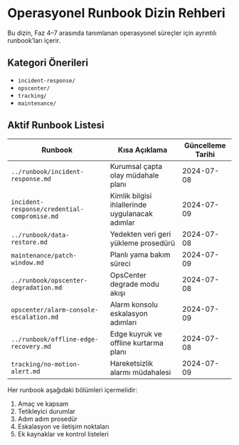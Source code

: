 # Operasyonel Runbook Dizin Rehberi

Bu dizin, Faz 4–7 arasında tanımlanan operasyonel süreçler için ayrıntılı runbook’ları içerir.

## Kategori Önerileri
- `incident-response/`
- `opscenter/`
- `tracking/`
- `maintenance/`

## Aktif Runbook Listesi
| Runbook | Kısa Açıklama | Güncelleme Tarihi |
| --- | --- | --- |
| `../runbook/incident-response.md` | Kurumsal çapta olay müdahale planı | 2024-07-08 |
| `incident-response/credential-compromise.md` | Kimlik bilgisi ihlallerinde uygulanacak adımlar | 2024-07-09 |
| `../runbook/data-restore.md` | Yedekten veri geri yükleme prosedürü | 2024-07-08 |
| `maintenance/patch-window.md` | Planlı yama bakım süreci | 2024-07-09 |
| `../runbook/opscenter-degradation.md` | OpsCenter degrade modu akışı | 2024-07-08 |
| `opscenter/alarm-console-escalation.md` | Alarm konsolu eskalasyon adımları | 2024-07-09 |
| `../runbook/offline-edge-recovery.md` | Edge kuyruk ve offline kurtarma planı | 2024-07-08 |
| `tracking/no-motion-alert.md` | Hareketsizlik alarmı müdahalesi | 2024-07-09 |

Her runbook aşağıdaki bölümleri içermelidir:
1. Amaç ve kapsam
2. Tetikleyici durumlar
3. Adım adım prosedür
4. Eskalasyon ve iletişim noktaları
5. Ek kaynaklar ve kontrol listeleri
